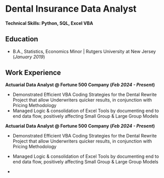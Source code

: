 # Dental Insurance Data Analyst

#### Technical Skills: Python, SQL, Excel VBA

## Education		        		
- B.A., Statistics, Economics Minor | Rutgers University at New Jersey (_January 2019_)

## Work Experience
**Actuarial Data Analyst @ Fortune 500 Company (_Feb 2024 - Present_)**
- Demonstrated Efficient VBA Coding Strategies for the Dental Rewrite Project that allow Underwriters quicker results, in conjunction with Pricing Methodology
- Managed Logic & consolidation of Excel Tools by documenting end to end data flow, positively affecting Small Group & Large Group Models

**Actuarial Data Analyst @ Fortune 500 Company (_Feb 2024 - Present_)**
- Demonstrated Efficient VBA Coding Strategies for the Dental Rewrite Project that allow Underwriters quicker results, in conjunction with Pricing Methodology
- Managed Logic & consolidation of Excel Tools by documenting end to end data flow, positively affecting Small Group & Large Group Models

- 
